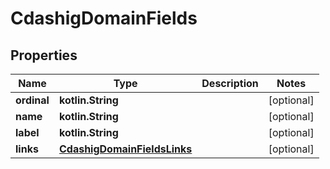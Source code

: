 
# CdashigDomainFields

## Properties
| Name | Type | Description | Notes |
| ------------ | ------------- | ------------- | ------------- |
| **ordinal** | **kotlin.String** |  |  [optional] |
| **name** | **kotlin.String** |  |  [optional] |
| **label** | **kotlin.String** |  |  [optional] |
| **links** | [**CdashigDomainFieldsLinks**](CdashigDomainFieldsLinks.md) |  |  [optional] |



